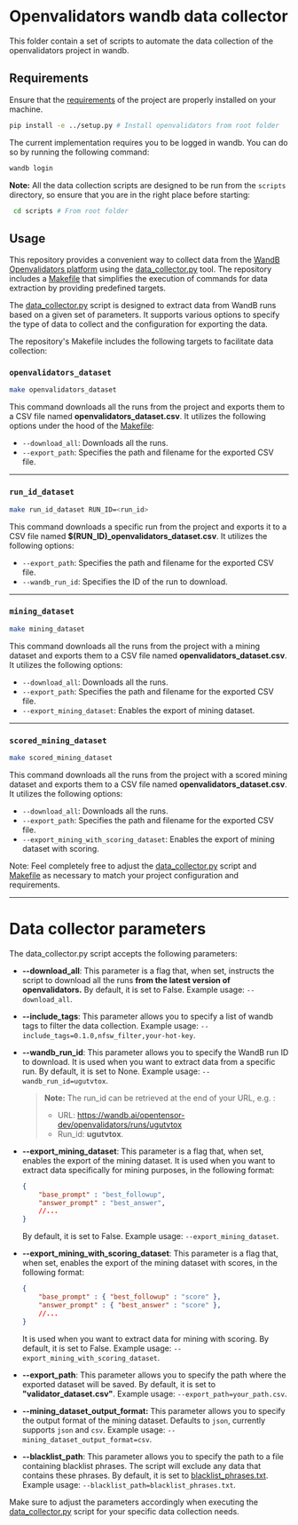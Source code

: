 # Openvalidators wandb data collector

This folder contain a set of scripts to automate the data collection of the openvalidators project in wandb.

## Requirements
Ensure that the [requirements](../requirements.txt) of the project are properly installed on your machine.

```bash
pip install -e ../setup.py # Install openvalidators from root folder
```

The current implementation requires you to be logged in wandb. You can do so by running the following command:
```bash
wandb login
```

**Note:** All the data collection scripts are designed to be run from the `scripts` directory, 
so ensure that you are in the right place before starting:
```bash
 cd scripts # From root folder
```

## Usage
This repository provides a convenient way to collect data from the
[WandB Openvalidators platform](https://wandb.ai/opentensor-dev/openvalidators) using the [data_collector.py](data_collector.py)
tool. The repository includes a [Makefile](Makefile) that simplifies the execution of commands for data extraction by providing 
predefined targets.

The [data_collector.py](data_collector.py) script is designed to extract data from WandB runs based on a given set of
parameters. It supports various options to specify the type of data to collect and the configuration for exporting the
data. 

The repository's Makefile includes the following targets to facilitate data collection:


### `openvalidators_dataset`

```bash
make openvalidators_dataset
```

This command downloads all the runs from the project and exports them to a CSV file named 
**openvalidators_dataset.csv**.
It utilizes the following options under the hood of the [Makefile](Makefile):

- `--download_all`: Downloads all the runs.
- `--export_path`: Specifies the path and filename for the exported CSV file.

---

### `run_id_dataset`
```bash
make run_id_dataset RUN_ID=<run_id>
```
This command downloads a specific run from the project and exports it to a CSV file named 
**$(RUN_ID)_openvalidators_dataset.csv**. It utilizes the following options:

- `--export_path`: Specifies the path and filename for the exported CSV file.
- `--wandb_run_id`: Specifies the ID of the run to download.

---

### `mining_dataset`
```bash
make mining_dataset
```
This command downloads all the runs from the project with a mining dataset and exports them to a CSV file named 
**openvalidators_dataset.csv**. It utilizes the following options:

- `--download_all`: Downloads all the runs.
- `--export_path`: Specifies the path and filename for the exported CSV file.
- `--export_mining_dataset`: Enables the export of mining dataset.

---

### `scored_mining_dataset`
```bash
make scored_mining_dataset
```

This command downloads all the runs from the project with a scored mining dataset and exports them to a CSV file named 
**openvalidators_dataset.csv**. It utilizes the following options:

- `--download_all`: Downloads all the runs.
- `--export_path`: Specifies the path and filename for the exported CSV file.
- `--export_mining_with_scoring_dataset`: Enables the export of mining dataset with scoring.

Note: Feel completely free to adjust the [data_collector.py](data_collector.py) script and [Makefile](Makefile) as necessary to 
match your project configuration and requirements.

---

# Data collector parameters

The data_collector.py script accepts the following parameters:

- **--download_all**: This parameter is a flag that, when set, instructs the script to download all the runs
**from the latest version of openvalidators.**
By default, it is set to False. Example usage: `--download_all`.
- **--include_tags**: This parameter allows you to specify a list of wandb tags to filter the data collection.
Example usage: `--include_tags=0.1.0,nfsw_filter,your-hot-key`.
- **--wandb_run_id**: This parameter allows you to specify the WandB run ID to download. It is used when you want to 
extract data from a specific run. By default, it is set to None. Example usage: `--wandb_run_id=ugutvtox`.
  > **Note:** The run_id can be retrieved at the end of your URL, e.g. :
  >  - URL: https://wandb.ai/opentensor-dev/openvalidators/runs/ugutvtox
  >  - Run_id: **ugutvtox**.
- **--export_mining_dataset**: This parameter is a flag that, when set, enables the export of the mining dataset. 
It is used when you want to extract data specifically for mining purposes, in the following format:
    ```json
    {
        "base_prompt" : "best_followup",
        "answer_prompt" : "best_answer",    
        //...
    }
    ```
    By default, it is set to False.
    Example usage: `--export_mining_dataset`.
- **--export_mining_with_scoring_dataset**: This parameter is a flag that, when set, enables the export of the mining 
dataset with scores, in the following format:
    ```json
    {
        "base_prompt" : { "best_followup" : "score" },
        "answer_prompt" : { "best_answer" : "score" },
        //...
    }
    ```
    It is used when you want to extract data for mining with scoring. By default, it is set to False.
    Example usage: `--export_mining_with_scoring_dataset`.

- **--export_path**: This parameter allows you to specify the path where the exported dataset will be saved.
By default, it is set to **"validator_dataset.csv"**. Example usage: `--export_path=your_path.csv`.
- **--mining_dataset_output_format:** This parameter allows you to specify the output format of the mining dataset. 
  Defaults to `json`, currently supports `json` and `csv`. Example usage: `--mining_dataset_output_format=csv`.
- **--blacklist_path**: This parameter allows you to specify the path to a file containing blacklist phrases.
The script will exclude any data that contains these phrases. By default, it is set to [blacklist_phrases.txt](blacklist_phrases.txt).
Example usage: `--blacklist_path=blacklist_phrases.txt`.


Make sure to adjust the parameters accordingly when executing the [data_collector.py](data_collector.py) script for your
specific data collection needs.